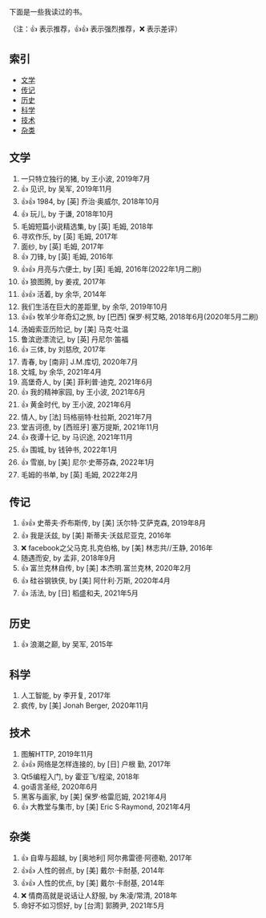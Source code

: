 下面是一些我读过的书。

（注：:+1: 表示推荐，:+1::+1: 表示强烈推荐，:x: 表示差评）

## 索引

- [文学](#文学)
- [传记](#传记)
- [历史](#历史)
- [科学](#科学)
- [技术](#技术)
- [杂类](#杂类)

## 文学

1. 一只特立独行的猪, by 王小波, 2019年7月
1. :+1: 见识, by 吴军, 2019年11月
1. :+1::+1: 1984, by [英] 乔治·奥威尔, 2018年10月
1. :+1: 玩儿, by 于谦, 2018年10月
1. 毛姆短篇小说精选集, by [英] 毛姆, 2018年
1. 寻欢作乐, by [英] 毛姆, 2017年
1. 面纱, by [英] 毛姆, 2017年
1. :+1: 刀锋, by [英] 毛姆, 2016年
1. :+1::+1: 月亮与六便士, by [英] 毛姆, 2016年(2022年1月二刷)
1. :+1: 狼图腾, by 姜戎, 2017年
1. :+1::+1: 活着, by 余华, 2014年
1. 我们生活在巨大的差距里, by 余华, 2019年10月
1. :+1::+1: 牧羊少年奇幻之旅, by [巴西] 保罗·柯艾略, 2018年6月(2020年5月二刷)
1. 汤姆索亚历险记, by [美] 马克·吐温
1. 鲁滨逊漂流记, by [英] 丹尼尔·笛福
1. :+1: 三体, by 刘慈欣, 2017年
1. 青春, by [南非] J.M.库切, 2020年7月
1. 文城, by 余华, 2021年4月
1. 高堡奇人, by [美] 菲利普·迪克, 2021年6月
1. :+1: 我的精神家园, by 王小波, 2021年6月 
1. :+1: 黄金时代, by 王小波, 2021年6月
1. 情人, by [法] 玛格丽特·杜拉斯, 2021年7月
1. 堂吉诃德, by [西班牙] 塞万提斯, 2021年11月
1. :+1: 夜谭十记, by 马识途, 2021年11月
1. :+1: 围城, by 钱钟书, 2022年1月
1. :+1: 雪崩, by [美] 尼尔·史蒂芬森, 2022年1月
1. 毛姆的书单, by [英] 毛姆, 2022年2月

## 传记

1. :+1::+1: 史蒂夫·乔布斯传, by [美] 沃尔特·艾萨克森, 2019年8月
1. :+1: 我是沃兹, by [美] 斯蒂夫·沃兹尼亚克, 2016年
1. :x: facebook之父马克.扎克伯格, by [美] 林志共//王静, 2016年
1. 随遇而安, by 孟非, 2018年9月
1. :+1: 富兰克林自传, by [美] 本杰明.富兰克林, 2020年2月
1. :+1: 硅谷钢铁侠, by [美] 阿什利·万斯, 2020年4月
1. :+1: 活法, by [日] 稻盛和夫, 2021年5月

## 历史
1. :+1: 浪潮之巅, by 吴军, 2015年

## 科学

1. 人工智能, by 李开复, 2017年
1. 疯传, by [美] Jonah Berger, 2020年11月

## 技术

1. 图解HTTP, 2019年11月
1. :+1::+1: 网络是怎样连接的, by [日] 户根 勤, 2017年
1. Qt5编程入门, by 霍亚飞/程梁, 2018年
1. go语言圣经, 2020年6月
1. 黑客与画家, by [美] 保罗·格雷厄姆, 2021年4月
1. :+1: 大教堂与集市, by [美] Eric S·Raymond, 2021年4月

## 杂类

1. :+1: 自卑与超越, by [奥地利] 阿尔弗雷德·阿德勒, 2017年
1. :+1::+1: 人性的弱点, by [美] 戴尔·卡耐基, 2014年
1. :+1::+1: 人性的优点, by [美] 戴尔·卡耐基, 2014年
1. :x: 情商高就是说话让人舒服, by 朱凌/常清, 2018年
1. 命好不如习惯好, by [台湾] 郭腾尹, 2021年5月
